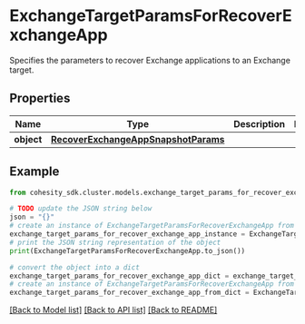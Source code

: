 # ExchangeTargetParamsForRecoverExchangeApp

Specifies the parameters to recover Exchange applications to an Exchange target.

## Properties

Name | Type | Description | Notes
------------ | ------------- | ------------- | -------------
**object** | [**RecoverExchangeAppSnapshotParams**](RecoverExchangeAppSnapshotParams.md) |  | 

## Example

```python
from cohesity_sdk.cluster.models.exchange_target_params_for_recover_exchange_app import ExchangeTargetParamsForRecoverExchangeApp

# TODO update the JSON string below
json = "{}"
# create an instance of ExchangeTargetParamsForRecoverExchangeApp from a JSON string
exchange_target_params_for_recover_exchange_app_instance = ExchangeTargetParamsForRecoverExchangeApp.from_json(json)
# print the JSON string representation of the object
print(ExchangeTargetParamsForRecoverExchangeApp.to_json())

# convert the object into a dict
exchange_target_params_for_recover_exchange_app_dict = exchange_target_params_for_recover_exchange_app_instance.to_dict()
# create an instance of ExchangeTargetParamsForRecoverExchangeApp from a dict
exchange_target_params_for_recover_exchange_app_from_dict = ExchangeTargetParamsForRecoverExchangeApp.from_dict(exchange_target_params_for_recover_exchange_app_dict)
```
[[Back to Model list]](../README.md#documentation-for-models) [[Back to API list]](../README.md#documentation-for-api-endpoints) [[Back to README]](../README.md)


